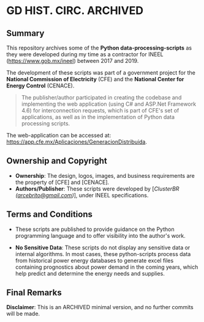 # GD HIST. CIRC. ARCHIVED

## Summary

This repository archives some of the **Python data-processing-scripts** as they were developed during my time as a contractor for INEEL (https://www.gob.mx/ineel) between 2017 and 2019.

The development of these scripts was part of a government project for the **National Commission of Electricity** (CFE) and the **National Center for Energy Control** (CENACE).

> The publisher/author participated in creating the codebase and implementing the web application (using C# and ASP.Net Framework 4.6) for interconnection requests, which is part of CFE's set of applications, as well as in the implementation of Python data processing scripts.

The web-application can be accessed at: https://app.cfe.mx/Aplicaciones/GeneracionDistribuida.

## Ownership and Copyright

- **Ownership**: The design, logos, images, and business requirements are the property of [CFE] and [CENACE].
- **Authors/Publisher**: These scripts were developed by [*ClusterBR (arcebrito@gmail.com)*], under INEEL specifications.

## Terms and Conditions

- These scripts are published to provide guidance on the Python programming language and to offer visibility into the author's work.

- **No Sensitive Data**: These scripts do not display any sensitive data or internal algorithms. In most cases, these python-scripts process data from historical power energy databases to generate excel files containing prognostics about power demand in the coming years, which help predict and determine the energy needs and supplies.

## Final Remarks

**Disclaimer**: This is an ARCHIVED minimal version, and no further commits will be made.
